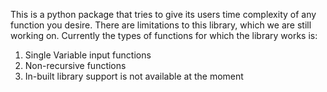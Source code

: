This is a python package that tries to give its users time complexity of any function you desire. There are limitations to this
library, which we are still working on. 
Currently the types of functions for which the library works is:
1. Single Variable input functions
2. Non-recursive functions
3. In-built library support is not available at the moment
